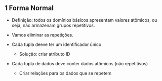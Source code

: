 ## 1 Forma Normal 

- Definição: todos os domínios básicos apresentam valores atômicos, ou seja, não armazenam grupos repetitivos. 
- Vamos eliminar as repetições.

- Cada tupla deeve ter um identificador único
    - Solução: criar atributo ID
- Cada tupla de dados deve conter dados atômicos (não repetitivos)
    - Criar relações para os dados que se repetem.
